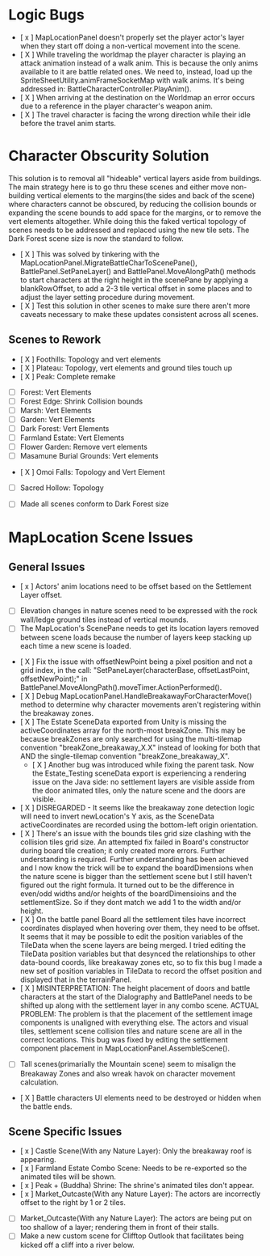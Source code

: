Logic Bugs
==

- [ x ] MapLocationPanel doesn't properly set the player actor's layer when they start off doing a non-vertical movement into the scene.
- [ X ] While traveling the worldmap the player character is playing an attack animation instead of a walk anim. This is because the only anims available to it are battle related ones. We need to, instead, load up the SpriteSheetUtility.animFrameSocketMap with walk anims. It's being addressed in: BattleCharacterController.PlayAnim().
- [ X ] When arriving at the destination on the Worldmap an error occurs due to a reference in the player character's weapon anim.
- [ X ] The travel character is facing the wrong direction while their idle before the travel anim starts.


Character Obscurity Solution
==
This solution is to removal all "hideable" vertical layers aside from buildings. The main strategy here is to go thru these scenes and either move non-building vertical elements to the margins(the sides and back of the scene) where characters cannot be obscured, by reducing the collision bounds or expanding the scene bounds to add space for the margins, or to remove the vert elements altogether. While doing this the faked vertical topology of scenes needs to be addressed and replaced using the new tile sets. The Dark Forest scene size is now the standard to follow.

- [ X ] This was solved by tinkering with the MapLocationPanel.MigrateBattleCharToScenePane(), BattlePanel.SetPaneLayer() and BattlePanel.MoveAlongPath() methods to start characters at the right height in the scenePane by applying a blankRowOffset, to add a 2-3 tile vertical offset in some places and to adjust the layer setting procedure during movement.
- [ X ] Test this solution in other scenes to make sure there aren't more caveats necessary to make these updates consistent across all scenes.


Scenes to Rework
--
- [ X ] Foothills: Topology and vert elements
- [ X ] Plateau: Topology, vert elements and ground tiles touch up
- [ X ] Peak: Complete remake
- [  ] Forest: Vert Elements
- [  ] Forest Edge: Shrink Collision bounds
- [  ] Marsh: Vert Elements
- [  ] Garden: Vert Elements
- [  ] Dark Forest: Vert Elements
- [  ] Farmland Estate: Vert Elements
- [  ] Flower Garden: Remove vert elements
- [  ] Masamune Burial Grounds: Vert elements
- [ X ] Omoi Falls: Topology and Vert Element
- [  ] Sacred Hollow: Topology
- [  ] Made all scenes conform to Dark Forest size


MapLocation Scene Issues
==

General Issues
--
- [ x ] Actors' anim locations need to be offset based on the Settlement Layer offset.
- [  ] Elevation changes in nature scenes need to be expressed with the rock wall/ledge ground tiles instead of vertical mounds.
- [  ] The MapLocation's ScenePane needs to get its location layers removed between scene loads because the number of layers keep stacking up each time a new scene is loaded.
- [ X ] Fix the issue with offsetNewPoint being a pixel position and not a grid index, in the call: "SetPaneLayer(characterBase, offsetLastPoint, offsetNewPoint);" in BattlePanel.MoveAlongPath().moveTimer.ActionPerformed().
- [ X ] Debug MapLocationPanel.HandleBreakawayForCharacterMove() method to determine why character movements aren't registering within the breakaway zones.
- [ X ] The Estate SceneData exported from Unity is missing the activeCoordinates array for the north-most breakZone. This may be because breakZones are only searched for using the multi-tilemap convention "breakZone_breakaway_X.X" instead of looking for both that AND the single-tilemap convention "breakZone_breakaway_X".
  - [ X ] Another bug was introduced while fixing the parent task. Now the Estate_Testing sceneData export is experiencing a rendering issue on the Java side: no settlement layers are visible asside from the door animated tiles, only the nature scene and the doors are visible.
- [ X ] DISREGARDED - It seems like the breakaway zone detection logic will need to invert newLocation's Y axis, as the SceneData activeCoordinates are recorded using the bottom-left origin orientation.
- [ X ] There's an issue with the bounds tiles grid size clashing with the collision tiles grid size. An attempted fix failed in Board's constructor during board tile creation; it only created more errors. Further understanding is required. Further understanding has been achieved and I now know the trick will be to expand the boardDimensions when the nature scene is bigger than the settlement scene but I still haven't figured out the right formula. It turned out to be the difference in even/odd widths and/or heights of the boardDimensioins and the settlementSize. So if they dont match we add 1 to the width and/or height.
- [ X ] On the battle panel Board all the settlement tiles have incorrect coordinates displayed when hovering over them, they need to be offset. It seems that it may be possible to edit the position variables of the TileData when the scene layers are being merged. I tried editing the TileData position variables but that desynced the relationships to other data-bound coords, like breakaway zones etc, so to fix this bug I made a new set of position variables in TileData to record the offset position and displayed that in the terrainPanel.
- [ X ] MISINTERPRETATION: The height placement of doors and battle characters at the start of the Dialography and BattlePanel needs to be shifted up along with the settlement layer in any combo scene. ACTUAL PROBLEM: The problem is that the placement of the settlement image components is unaligned with everything else. The actors and visual tiles, settlement scene collision tiles and nature scene are all in the correct locations. This bug was fixed by editing the settlement component placement in MapLocationPanel.AssembleScene().
- [  ] Tall scenes(primarially the Mountain scene) seem to misalign the Breakaway Zones and also wreak havok on character movement calculation.
- [ X ] Battle characters UI elements need to be destroyed or hidden when the battle ends.

Scene Specific Issues
--
- [ x ] Castle Scene(With any Nature Layer): Only the breakaway roof is appearing.
- [ x ] Farmland Estate Combo Scene: Needs to be re-exported so the animated tiles will be shown.
- [ x ] Peak + (Buddha) Shrine: The shrine's animated tiles don't appear.
- [ x ] Market_Outcaste(With any Nature Layer): The actors are incorrectly offset to the right by 1 or 2 tiles.
- [  ] Market_Outcaste(With any Nature Layer): The actors are being put on too shallow of a layer; rendering them in front of their stalls.
- [  ] Make a new custom scene for Clifftop Outlook that facilitates being kicked off a cliff into a river below.